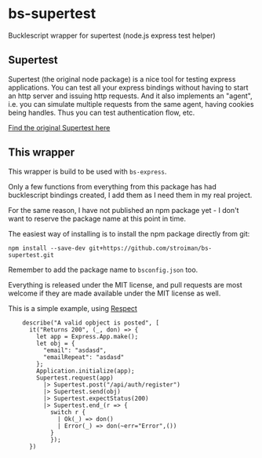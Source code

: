 # bs-supertest
Bucklescript wrapper for supertest (node.js express test helper)

## Supertest

Supertest (the original node package) is a nice tool for testing express
applications. You can test all your express bindings without having to start an
http server and issuing http requests. And it also implements an "agent", i.e.
you can simulate multiple requests from the same agent, having cookies being
handles. Thus you can test authentication flow, etc.

[Find the original Supertest here](https://github.com/visionmedia/supertest)

## This wrapper

This wrapper is build to be used with `bs-express`.

Only a few functions from everything from this package has had bucklescript
bindings created, I add them as I need them in my real project.

For the same reason, I have not published an npm package yet - I don't want to
reserve the package name at this point in time.

The easiest way of installing is to install the npm package directly from git:
```
npm install --save-dev git+https://github.com/stroiman/bs-supertest.git
```
Remember to add the package name to `bsconfig.json` too.

Everything is released under the MIT license, and pull requests are most welcome
if they are made available under the MIT license as well.

This is a simple example, using
[Respect](https://github.com/PeteProgrammer/respect)

```
    describe("A valid opbject is posted", [
      it("Returns 200", (_, don) => {
        let app = Express.App.make();
        let obj = {
          "email": "asdasd",
          "emailRepeat": "asdasd"
        };
        Application.initialize(app);
        Supertest.request(app)
          |> Supertest.post("/api/auth/register")
          |> Supertest.send(obj)
          |> Supertest.expectStatus(200)
          |> Supertest.end_(r => {
            switch r {
              | Ok(_) => don()
              | Error(_) => don(~err="Error",())
            }
            });
      })
```

